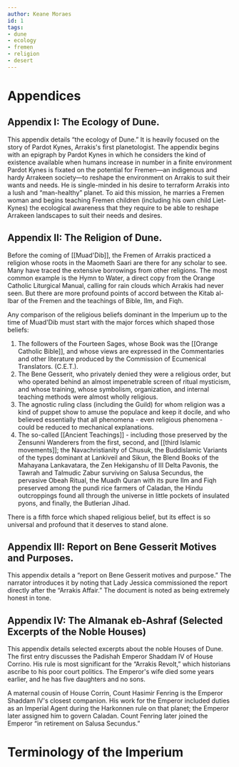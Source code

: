 ```yaml
---
author: Keane Moraes
id: 1
tags:
- dune
- ecology
- fremen
- religion
- desert
---
```


# Appendices 

## Appendix I: The Ecology of Dune.
This appendix details “the ecology of Dune.” It is heavily focused on the story of Pardot Kynes, Arrakis's first planetologist. 
The appendix begins with an epigraph by Pardot Kynes in which he considers the kind of existence available when humans increase in number in a finite environment
Pardot Kynes is fixated on the potential for Fremen—an indigenous and hardy Arrakeen society—to reshape the environment on Arrakis to suit their wants and needs. He is single-minded in his desire to terraform Arrakis into a lush and “man-healthy” planet. 
To aid this mission, he marries a Fremen woman and begins teaching Fremen children (including his own child Liet-Kynes) the ecological awareness that they require to be able to reshape Arrakeen landscapes to suit their needs and desires.


## Appendix II: The Religion of Dune.
Before the coming of [[Muad'Dib]], the Fremen of Arrakis practiced a religion whose roots in the Maometh Saari are there for any scholar to see. Many have traced the extensive borrowings from other religions. The most common example is the Hymn to Water, a direct copy from the Orange Catholic Liturgical Manual, calling for rain clouds which Arrakis had never seen. But there are more profound points of accord between the Kitab al-Ibar of the Fremen and the teachings of Bible, Ilm, and Fiqh.

Any comparison of the religious beliefs dominant in the Imperium up to the time of Muad'Dib must start with the major forces which shaped those beliefs:

1. The followers of the Fourteen Sages, whose Book was the [[Orange Catholic Bible]], and whose views are expressed in the Commentaries and other literature produced by the Commission of Ecumenical Translators. (C.E.T.).
2. The Bene Gesserit, who privately denied they were a religious order, but who operated behind an almost impenetrable screen of ritual mysticism, and whose training, whose symbolism, organization, and internal teaching methods were almost wholly religious.
3. The agnostic ruling class (including the Guild) for whom religion was a kind of puppet show to amuse the populace and keep it docile, and who believed essentially that all phenomena - even religious phenomena - could be reduced to mechanical explanations.
4. The so-called [[Ancient Teachings]] - including those preserved by the Zensunni Wanderers from the first, second, and [[third Islamic movements]]; the Navachristianity of Chusuk, the Buddislamic Variants of the types dominant at Lankiveil and Sikun, the Blend Books of the Mahayana Lankavatara, the Zen Hekiganshu of III Delta Pavonis, the Tawrah and Talmudic Zabur surviving on Salusa Secundus, the pervasive Obeah Ritual, the Muadh Quran with its pure Ilm and Fiqh preserved among the pundi rice farmers of Caladan, the Hindu outcroppings found all through the universe in little pockets of insulated pyons, and finally, the Butlerian Jihad.

There is a fifth force which shaped religious belief, but its effect is so universal and profound that it deserves to stand alone.

## Appendix III: Report on Bene Gesserit Motives and Purposes.
This appendix details a “report on Bene Gesserit motives and purpose.”
The narrator introduces it by noting that Lady Jessica commissioned the report directly after the “Arrakis Affair.” 
The document is noted as being extremely honest in tone.

## Appendix IV: The Almanak eb-Ashraf (Selected Excerpts of the Noble Houses)
This appendix details selected excerpts about the noble Houses of Dune. The first entry discusses the Padishah Emperor Shaddam IV of House Corrino. His rule is most significant for the “Arrakis Revolt,” which historians ascribe to his poor court politics. 
The Emperor's wife died some years earlier, and he has five daughters and no sons.

A maternal cousin of House Corrin, Count Hasimir Fenring is the Emperor Shaddam IV's closest companion.
His work for the Emperor included duties as an Imperial Agent during the Harkonnen rule on that planet; the Emperor later assigned him to govern Caladan. 
Count Fenring later joined the Emperor “in retirement on Salusa Secundus.”

# Terminology of the Imperium
